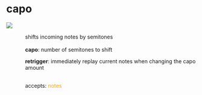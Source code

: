 
<a name=capo></a><br>
# <b>capo</b>
<img src="https://www.bespokesynth.com/docs/screenshots/capo.png"><br>
<div style="display:inline-block;margin-left:50px;">
shifts incoming notes by semitones<br/><br/>
<b>capo</b>: number of semitones to shift<br>

<b>retrigger</b>: immediately replay current notes when changing the capo amount<br>

<br>accepts: <font color=orange>notes</font> <br></div>
